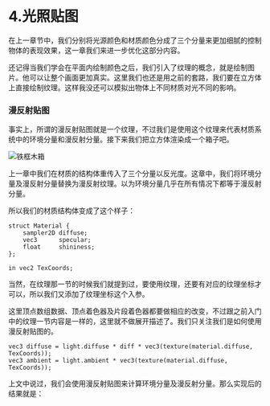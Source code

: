 # 4.光照贴图

在上一章节中，我们分别将光源颜色和材质颜色分成了三个分量来更加细腻的控制物体的表现效果，这一章我们来进一步优化这部分内容。

还记得当我们学会在平面内绘制颜色之后，我们引入了纹理的概念，就是绘制图片。他可以让整个画面更加真实。这里我们也还是用之前的套路，我们要在立方体上直接绘制纹理。这样我没还可以模拟出物体上不同材质对光不同的影响。

### 漫反射贴图

事实上，所谓的漫反射贴图就是一个纹理，不过我们是使用这个纹理来代表材质系统中的环境分量和漫反射分量。接下来我们把立方体渲染成一个箱子吧。

![铁框木箱](https://learnopengl-cn.github.io/img/02/04/container2.png)

上一章中我们在材质的结构体重传入了三个分量以反光度。这章中，我们将环境分量及漫反射分量替换为漫反射纹理。以为环境分量几乎在所有情况下都等于漫反射分量。

所以我们的材质结构体变成了这个样子：

```
struct Material {
    sampler2D diffuse;
    vec3      specular;
    float     shininess;
}; 

in vec2 TexCoords;
```

当然，在纹理那一节的时候我们就提到过，要使用纹理，还要有对应的纹理坐标才可以，所以我们又添加了纹理坐标这个入参。

这里顶点数组数据、顶点着色器及片段着色器都要做相应的改变，不过跟之前入门中的纹理一节内容是一样的，这里就不做展开描述了。我们只关注我们是如何使用漫反射贴图的。

```
vec3 diffuse = light.diffuse * diff * vec3(texture(material.diffuse, TexCoords));
vec3 ambient = light.ambient * vec3(texture(material.diffuse, TexCoords));
```

上文中说过，我们会使用漫反射贴图来计算环境分量及漫反射分量。那么实现后的结果就是：

![]()